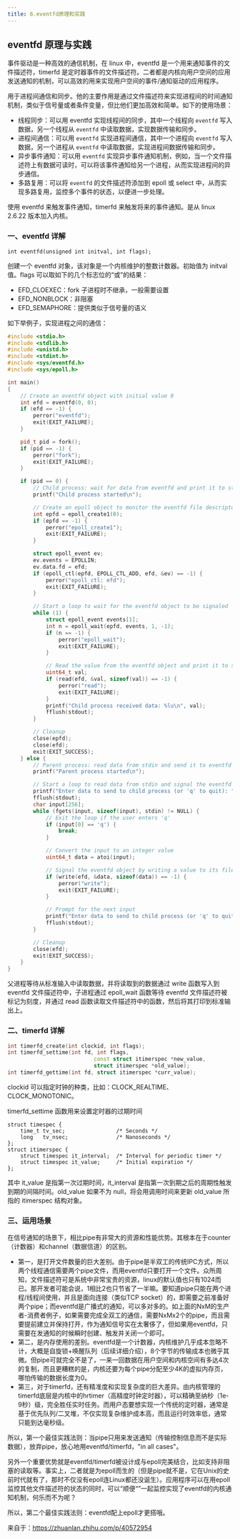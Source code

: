 ```yaml
---
title: 6.eventfd原理和实践
---
```


## eventfd 原理与实践

事件驱动是一种高效的通信机制，在 linux 中，eventfd 是一个用来通知事件的文件描述符，timerfd 是定时器事件的文件描述符。二者都是内核向用户空间的应用发送通知的机制，可以高效的用来实现用户空间的事件/通知驱动的应用程序。

用于进程间通信和同步。他的主要作用是通过文件描述符来实现进程间的时间通知机制，类似于信号量或者条件变量，但比他们更加高效和简单。如下的使用场景：

- 线程同步：可以用 eventfd 实现线程间的同步，其中一个线程向 `eventfd` 写入数据，另一个线程从 `eventfd` 中读取数据，实现数据传输和同步。
- 进程间通信：可以用 `eventfd` 实现进程间通信，其中一个进程向 `eventfd` 写入数据，另一个进程从 `eventfd` 中读取数据，实现进程间数据传输和同步。
- 异步事件通知：可以用 `eventfd` 实现异步事件通知机制，例如，当一个文件描述符上有数据可读时，可以将该事件通知给另一个进程，从而实现进程间的异步通信。
- 多路复用：可以将 `eventfd` 的文件描述符添加到 epoll 或 select 中，从而实现多路复用，监控多个事件的状态，以便进一步处理。

使用 eventfd 来触发事件通知，timerfd 来触发将来的事件通知。是从 linux 2.6.22 版本加入内核。

### 一、eventfd 详解

```
int eventfd(unsigned int initval, int flags);
```

 创建一个 eventfd 对象，该对象是一个内核维护的整数计数器。初始值为 initval 值。flags 可以取如下的几个标志位的“或”的结果：

- EFD_CLOEXEC：fork 子进程时不继承，一般需要设置
- EFD_NONBLOCK：非阻塞
- EFD_SEMAPHORE：提供类似于信号量的语义

如下举例子，实现进程之间的通信：

```c++
#include <stdio.h>
#include <stdlib.h>
#include <unistd.h>
#include <stdint.h>
#include <sys/eventfd.h>
#include <sys/epoll.h>

int main()
{
    // Create an eventfd object with initial value 0
    int efd = eventfd(0, 0);
    if (efd == -1) {
        perror("eventfd");
        exit(EXIT_FAILURE);
    }

    pid_t pid = fork();
    if (pid == -1) {
        perror("fork");
        exit(EXIT_FAILURE);
    }

    if (pid == 0) {
        // Child process: wait for data from eventfd and print it to stdout
        printf("Child process started\n");

        // Create an epoll object to monitor the eventfd file descriptor
        int epfd = epoll_create1(0);
        if (epfd == -1) {
            perror("epoll_create1");
            exit(EXIT_FAILURE);
        }

        struct epoll_event ev;
        ev.events = EPOLLIN;
        ev.data.fd = efd;
        if (epoll_ctl(epfd, EPOLL_CTL_ADD, efd, &ev) == -1) {
            perror("epoll_ctl: efd");
            exit(EXIT_FAILURE);
        }

        // Start a loop to wait for the eventfd object to be signaled
        while (1) {
            struct epoll_event events[1];
            int n = epoll_wait(epfd, events, 1, -1);
            if (n == -1) {
                perror("epoll_wait");
                exit(EXIT_FAILURE);
            }

            // Read the value from the eventfd object and print it to stdout
            uint64_t val;
            if (read(efd, &val, sizeof(val)) == -1) {
                perror("read");
                exit(EXIT_FAILURE);
            }
            printf("Child process received data: %lu\n", val);
            fflush(stdout);
        }

        // Cleanup
        close(epfd);
        close(efd);
        exit(EXIT_SUCCESS);
    } else {
        // Parent process: read data from stdin and send it to eventfd
        printf("Parent process started\n");

        // Start a loop to read data from stdin and signal the eventfd object
        printf("Enter data to send to child process (or 'q' to quit): ");
        fflush(stdout);
        char input[256];
        while (fgets(input, sizeof(input), stdin) != NULL) {
            // Exit the loop if the user enters 'q'
            if (input[0] == 'q') {
                break;
            }

            // Convert the input to an integer value
            uint64_t data = atoi(input);

            // Signal the eventfd object by writing a value to its file descriptor
            if (write(efd, &data, sizeof(data)) == -1) {
                perror("write");
                exit(EXIT_FAILURE);
            }

            // Prompt for the next input
            printf("Enter data to send to child process (or 'q' to quit): ");
            fflush(stdout);
        }

        // Cleanup
        close(efd);
        exit(EXIT_SUCCESS);
    }
}
```

父进程等待从标准输入中读取数据，并将读取到的数据通过 write 函数写入到 eventfd 文件描述符中，子进程通过 epoll_wait 函数等待 eventfd 文件描述符被标记为刻度，并通过 read 函数读取文件描述符中的函数，然后将其打印到标准输出上。

### 二、timerfd 详解

```c++
int timerfd_create(int clockid, int flags);
int timerfd_settime(int fd, int flags,
                           const struct itimerspec *new_value,
                           struct itimerspec *old_value);
int timerfd_gettime(int fd, struct itimerspec *curr_value);
```

clockid 可以指定时钟的种类，比如：CLOCK_REALTIME、CLOCK_MONOTONIC。

timerfd_settime 函数用来设置定时器的过期时间

```
struct timespec {
    time_t tv_sec;                /* Seconds */
    long   tv_nsec;               /* Nanoseconds */
};
struct itimerspec {
    struct timespec it_interval;  /* Interval for periodic timer */
    struct timespec it_value;     /* Initial expiration */
};
```

其中 it_value 是指第一次过期时间，it_interval 是指第一次到期之后的周期性触发到期的间隔时间。old_value 如果不为 null，将会用调用时间来更新 old_value 所指的 itimerspec 结构对象。

### 三、运用场景

在信号通知的场景下，相比pipe有非常大的资源和性能优势。其根本在于counter（计数器）和channel（数据信道）的区别。

- 第一，是打开文件数量的巨大差别。由于pipe是半双工的传统IPC方式，所以两个线程通信需要两个pipe文件，而用eventfd只要打开一个文件。众所周知，文件描述符可是系统中非常宝贵的资源，linux的默认值也只有1024而已。那开发者可能会说，1相比2也只节省了一半嘛。要知道pipe只能在两个进程/线程间使用，并且是面向连接（类似TCP socket）的，即需要之前准备好两个pipe；而eventfd是广播式的通知，可以多对多的。如上面的NxM的生产者-消费者例子，如果需要完成全双工的通信，需要NxMx2个的pipe，而且需要提前建立并保持打开，作为通知信号实在太奢侈了，但如果用eventfd，只需要在发通知的时候瞬时创建、触发并关闭一个即可。
- 第二，是内存使用的差别。eventfd是一个计数器，内核维护几乎成本忽略不计，大概是自旋锁+唤醒队列（后续详细介绍），8个字节的传输成本也微乎其微。但pipe可就完全不是了，一来一回数据在用户空间和内核空间有多达4次的复制，而且更糟糕的是，内核还要为每个pipe分配至少4K的虚拟内存页，哪怕传输的数据长度为0。
- 第三，对于timerfd，还有精准度和实现复杂度的巨大差异。由内核管理的timerfd底层是内核中的hrtimer（高精度时钟定时器），可以精确至纳秒（1e-9秒）级，完全胜任实时任务。而用户态要想实现一个传统的定时器，通常是基于优先队列/二叉堆，不仅实现复杂维护成本高，而且运行时效率低，通常只能到达毫秒级。

所以，第一个最佳实践法则：当pipe只用来发送通知（传输控制信息而不是实际数据），放弃pipe，放心地用eventfd/timerfd，"in all cases"。

另外一个重要优势就是eventfd/timerfd被设计成与epoll完美结合，比如支持非阻塞的读取等。事实上，二者就是为epoll而生的（但是pipe就不是，它在Unix的史前时代就有了，那时不仅没有epoll连Linux都还没诞生）。应用程序可以在用epoll监控其他文件描述符的状态的同时，可以“顺便“”一起监控实现了eventfd的内核通知机制，何乐而不为呢？

所以，第二个最佳实践法则：eventfd配上epoll才更搭哦。

来自于：https://zhuanlan.zhihu.com/p/40572954